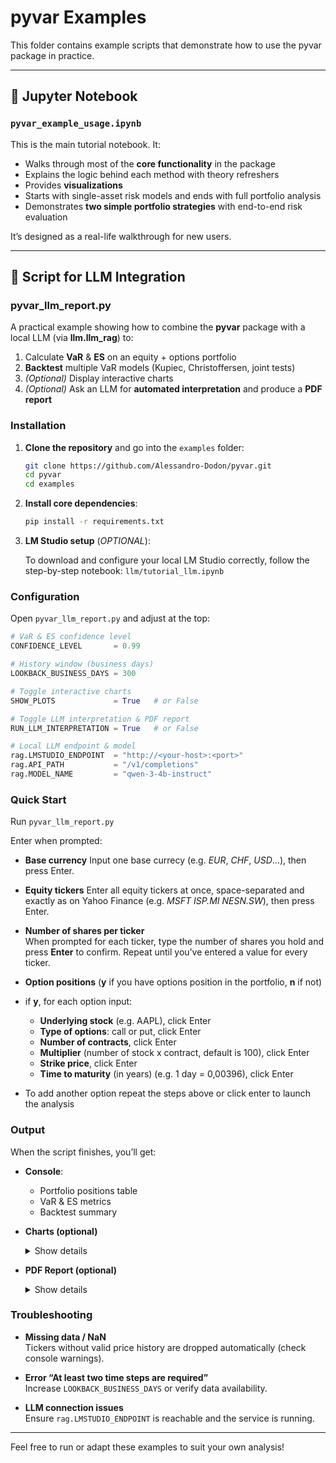 # pyvar Examples

This folder contains example scripts that demonstrate how to use the pyvar package in practice.

---

## 📘 Jupyter Notebook

### `pyvar_example_usage.ipynb`

This is the main tutorial notebook. It:

- Walks through most of the **core functionality** in the package
- Explains the logic behind each method with theory refreshers
- Provides **visualizations**
- Starts with single-asset risk models and ends with full portfolio analysis
- Demonstrates **two simple portfolio strategies** with end-to-end risk evaluation

It’s designed as a real-life walkthrough for new users.

---

## 🤖 Script for LLM Integration

### pyvar_llm_report.py

A practical example showing how to combine the **pyvar** package with a local LLM (via **llm.llm_rag**) to:

1. Calculate **VaR** & **ES** on an equity + options portfolio  
2. **Backtest** multiple VaR models (Kupiec, Christoffersen, joint tests)  
3. _(Optional)_ Display interactive charts  
4. _(Optional)_ Ask an LLM for **automated interpretation**  and produce a **PDF report** 

### Installation

1. **Clone the repository** and go into the `examples` folder:  
   ```bash
   git clone https://github.com/Alessandro-Dodon/pyvar.git
   cd pyvar
   cd examples

2. **Install core dependencies**:  
   ```bash
   pip install -r requirements.txt

3. **LM Studio setup** (_OPTIONAL_):
   
   To download and configure your local LM Studio correctly, follow the step-by-step notebook:                 `llm/tutorial_llm.ipynb`


### Configuration
Open `pyvar_llm_report.py` and adjust at the top:

```python
# VaR & ES confidence level
CONFIDENCE_LEVEL       = 0.99

# History window (business days)
LOOKBACK_BUSINESS_DAYS = 300

# Toggle interactive charts
SHOW_PLOTS             = True   # or False

# Toggle LLM interpretation & PDF report
RUN_LLM_INTERPRETATION = True   # or False

# Local LLM endpoint & model
rag.LMSTUDIO_ENDPOINT  = "http://<your-host>:<port>"
rag.API_PATH           = "/v1/completions"
rag.MODEL_NAME         = "qwen-3-4b-instruct"
```


### Quick Start
Run `pyvar_llm_report.py`

Enter when prompted:

- **Base currency**
  Input one base currecy (e.g. _EUR_, _CHF_, _USD_...), then press Enter.

- **Equity tickers**
  Enter all equity tickers at once, space-separated and exactly as on Yahoo Finance (e.g. _MSFT_ _ISP.MI_ _NESN.SW_), then press Enter.

- **Number of shares per ticker**  
  When prompted for each ticker, type the number of shares you hold and press **Enter** to confirm. Repeat until you’ve entered a value for every ticker.


- **Option positions** (**y** if you have options position in the portfolio, **n** if not)
 - if **y**, for each option input:
   - **Underlying stock** (e.g. AAPL), click Enter
   - **Type of options**: call or put, click Enter
   - **Number of contracts**, click Enter
   - **Multiplier** (number of stock x contract, default is 100), click Enter
   - **Strike price**, click Enter
   - **Time to maturity** (in years) (e.g. 1 day = 0,00396), click Enter
- To add another option repeat the steps above or click enter to launch the analysis
  

### Output

When the script finishes, you’ll get:

- **Console**:  
  - Portfolio positions table  
  - VaR & ES metrics  
  - Backtest summary  

- **Charts (optional)**  
  <details>
  <summary>Show details</summary>

  If `SHOW_PLOTS = True`, interactive charts will open in your browser.

  </details>

- **PDF Report (optional)**  
  <details>
  <summary>Show details</summary>

  If `RUN_LLM_INTERPRETATION = True`, the LLM interpretation runs automatically and a PDF report is generated (e.g., in `./reports/`).

  </details>
  
### Troubleshooting

- **Missing data / NaN**  
  Tickers without valid price history are dropped automatically (check console warnings).

- **Error “At least two time steps are required”**  
  Increase `LOOKBACK_BUSINESS_DAYS` or verify data availability.

- **LLM connection issues**  
  Ensure `rag.LMSTUDIO_ENDPOINT` is reachable and the service is running.




---

Feel free to run or adapt these examples to suit your own analysis!






